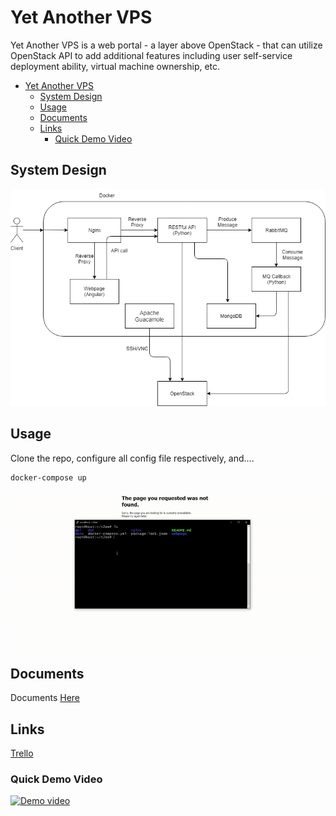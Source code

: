 # Yet Another VPS

Yet Another VPS is a web portal - a layer above OpenStack - that can utilize OpenStack API to add additional features including user self-service deployment ability, virtual machine ownership, etc.

- [Yet Another VPS](#yet-another-vps)
  - [System Design](#system-design)
  - [Usage](#usage)
  - [Documents](#documents)
  - [Links](#links)
    - [Quick Demo Video](#quick-demo-video)

## System Design

![System Design](doc/images/block_diagram.png)

## Usage

Clone the repo, configure all config file respectively, and....

```bash
docker-compose up
```

![Docker Compose](doc/gifs/docker.gif)

## Documents

Documents [Here](doc)

## Links

[Trello](https://trello.com/b/FHkfT7ZH/t2ee)

### Quick Demo Video

[![Demo video](http://img.youtube.com/vi/AP4eokqmSOM/0.jpg)](http://www.youtube.com/watch?v=AP4eokqmSOM)
